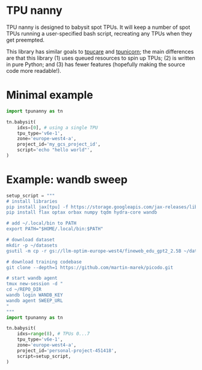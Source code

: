 # TPU nanny

TPU nanny is designed to babysit spot TPUs. It will keep a number of spot TPUs running a user-specified bash script, recreating any TPUs when they get preempted.

This library has similar goals to [tpucare](https://github.com/ClashLuke/tpucare/tree/main) and [tpunicorn](https://github.com/shawwn/tpunicorn); the main differences are that this library (1) uses queued resources to spin up TPUs; (2) is written in pure Python; and (3) has fewer features (hopefully making the source code more readable!).

# Minimal example

```python
import tpunanny as tn

tn.babysit(
    idxs=[0], # using a single TPU
    tpu_type='v6e-1',
    zone='europe-west4-a',
    project_id='my_gcs_project_id',
    script='echo "hello world"',
)
```

# Example: wandb sweep

```python
setup_script = """
# install libraries
pip install jax[tpu] -f https://storage.googleapis.com/jax-releases/libtpu_releases.html
pip install flax optax orbax numpy tqdm hydra-core wandb

# add ~/.local/bin to PATH
export PATH="$HOME/.local/bin:$PATH"

# download dataset
mkdir -p ~/datasets
gsutil -m cp -r gs://llm-optim-europe-west4/fineweb_edu_gpt2_2.5B ~/datasets

# download training codebase
git clone --depth=1 https://github.com/martin-marek/picodo.git

# start wandb agent
tmux new-session -d "
cd ~/REPO_DIR
wandb login WANDB_KEY
wandb agent SWEEP_URL
"
"""
import tpunanny as tn

tn.babysit(
    idxs=range(8), # TPUs 0...7
    tpu_type='v6e-1',
    zone='europe-west4-a',
    project_id='personal-project-451418',
    script=setup_script,
)
```
